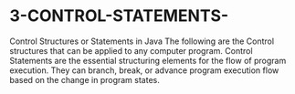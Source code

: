 # 3-CONTROL-STATEMENTS-
Control Structures or Statements in Java  The following are the Control structures that can be applied to any computer program. Control Statements are the essential structuring elements for the flow of program execution. They can branch, break, or advance program execution flow based on the change in program states.
